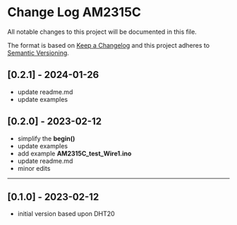 # Change Log AM2315C

All notable changes to this project will be documented in this file.

The format is based on [Keep a Changelog](http://keepachangelog.com/)
and this project adheres to [Semantic Versioning](http://semver.org/).


## [0.2.1] - 2024-01-26
- update readme.md
- update examples


## [0.2.0] - 2023-02-12
- simplify the **begin()**
- update examples
- add example **AM2315C_test_Wire1.ino**
- update readme.md
- minor edits

----

## [0.1.0] - 2023-02-12
- initial version based upon DHT20


